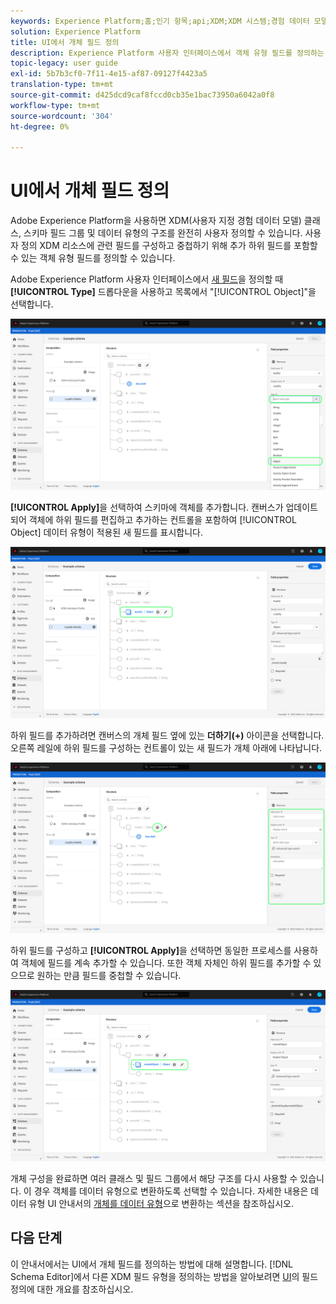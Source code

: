 ```yaml
---
keywords: Experience Platform;홈;인기 항목;api;XDM;XDM 시스템;경험 데이터 모델;ui;작업 영역;개체;필드;home;popular topics;api;XDM system;experience data model;ui;workspace;object;field;
solution: Experience Platform
title: UI에서 개체 필드 정의
description: Experience Platform 사용자 인터페이스에서 객체 유형 필드를 정의하는 방법을 알아봅니다.
topic-legacy: user guide
exl-id: 5b7b3cf0-7f11-4e15-af87-09127f4423a5
translation-type: tm+mt
source-git-commit: d425dcd9caf8fccd0cb35e1bac73950a6042a0f8
workflow-type: tm+mt
source-wordcount: '304'
ht-degree: 0%

---
```


# UI에서 개체 필드 정의

Adobe Experience Platform을 사용하면 XDM(사용자 지정 경험 데이터 모델) 클래스, 스키마 필드 그룹 및 데이터 유형의 구조를 완전히 사용자 정의할 수 있습니다. 사용자 정의 XDM 리소스에 관련 필드를 구성하고 중첩하기 위해 추가 하위 필드를 포함할 수 있는 객체 유형 필드를 정의할 수 있습니다.

Adobe Experience Platform 사용자 인터페이스에서 [새 필드](./overview.md#define)을 정의할 때 **[!UICONTROL Type]** 드롭다운을 사용하고 목록에서 &quot;[!UICONTROL Object]&quot;을 선택합니다.

![](../../images/ui/fields/special/object.png)

**[!UICONTROL Apply]**&#x200B;을 선택하여 스키마에 객체를 추가합니다. 캔버스가 업데이트되어 객체에 하위 필드를 편집하고 추가하는 컨트롤을 포함하여 [!UICONTROL Object] 데이터 유형이 적용된 새 필드를 표시합니다.

![](../../images/ui/fields/special/object-applied.png)

하위 필드를 추가하려면 캔버스의 개체 필드 옆에 있는 **더하기(+)** 아이콘을 선택합니다. 오른쪽 레일에 하위 필드를 구성하는 컨트롤이 있는 새 필드가 개체 아래에 나타납니다.

![](../../images/ui/fields/special/object-add-field.png)

하위 필드를 구성하고 **[!UICONTROL Apply]**&#x200B;을 선택하면 동일한 프로세스를 사용하여 객체에 필드를 계속 추가할 수 있습니다. 또한 객체 자체인 하위 필드를 추가할 수 있으므로 원하는 만큼 필드를 중첩할 수 있습니다.

![](../../images/ui/fields/special/object-nested.png)

개체 구성을 완료하면 여러 클래스 및 필드 그룹에서 해당 구조를 다시 사용할 수 있습니다. 이 경우 객체를 데이터 유형으로 변환하도록 선택할 수 있습니다. 자세한 내용은 데이터 유형 UI 안내서의 [개체를 데이터 유형](../resources/data-types.md#convert)으로 변환하는 섹션을 참조하십시오.

## 다음 단계

이 안내서에서는 UI에서 개체 필드를 정의하는 방법에 대해 설명합니다. [!DNL Schema Editor]에서 다른 XDM 필드 유형을 정의하는 방법을 알아보려면 [UI](./overview.md#special)의 필드 정의에 대한 개요를 참조하십시오.
